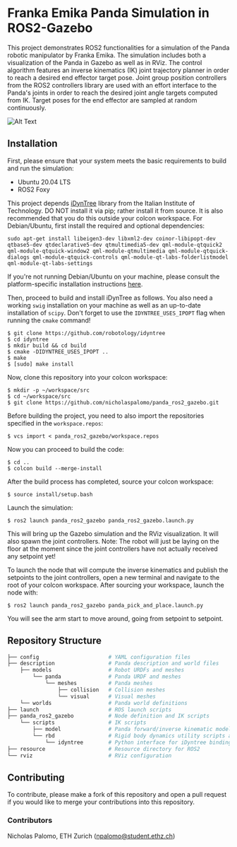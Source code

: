 # Franka Emika Panda Simulation in ROS2-Gazebo

This project demonstrates ROS2 functionalities for a simulation of the Panda robotic manipulator by Franka Emika. The simulation includes both a visualization of the Panda in Gazebo as well as in RViz. The control algorithm features an inverse kinematics (IK) joint trajectory planner in order to reach a desired end effector target pose. Joint group position controllers from the ROS2 controllers library are used with an effort interface to the Panda's joints in order to reach the desired joint angle targets computed from IK. Target poses for the end effector are sampled at random continuously.

![Alt Text](media/rviz.gif)

## Installation

First, please ensure that your system meets the basic requirements to build and run the simulation:

- Ubuntu 20.04 LTS
- ROS2 Foxy

This project depends [iDynTree](https://github.com/robotology/idyntree) library from the Italian Institute of Technology. DO NOT install it via pip; rather install it from source. It is also recommended that you do this outside your colcon workspace. For Debian/Ubuntu, first install the required and optional dependencies:

```
sudo apt-get install libeigen3-dev libxml2-dev coinor-libipopt-dev qtbase5-dev qtdeclarative5-dev qtmultimedia5-dev qml-module-qtquick2 qml-module-qtquick-window2 qml-module-qtmultimedia qml-module-qtquick-dialogs qml-module-qtquick-controls qml-module-qt-labs-folderlistmodel qml-module-qt-labs-settings
```
If you're not running Debian/Ubuntu on your machine, please consult the platform-specific installation instructions [here](https://github.com/robotology/idyntree#installation).

Then, proceed to build and install iDynTree as follows. You also need a working `swig` installation on your machine as well as an up-to-date installation of `scipy`. Don't forget to use the `IDYNTREE_USES_IPOPT` flag when running the `cmake` command!

```
$ git clone https://github.com/robotology/idyntree
$ cd idyntree
$ mkdir build && cd build
$ cmake -DIDYNTREE_USES_IPOPT ..
$ make
$ [sudo] make install
```

Now, clone this repository into your colcon workspace:
```
$ mkdir -p ~/workspace/src
$ cd ~/workspace/src
$ git clone https://github.com/nicholaspalomo/panda_ros2_gazebo.git
```

Before building the project, you need to also import the repositories specified in the `workspace.repos`:
```
$ vcs import < panda_ros2_gazebo/workspace.repos
```

Now you can proceed to build the code:
```
$ cd ..
$ colcon build --merge-install
```

After the build process has completed, source your colcon workspace:
```
$ source install/setup.bash
```

Launch the simulation:
```
$ ros2 launch panda_ros2_gazebo panda_ros2_gazebo.launch.py
```

This will bring up the Gazebo simulation and the RViz visualization. It will also spawn the joint controllers. Note: The robot will just be laying on the floor at the moment since the joint controllers have not actually received any setpoint yet!

To launch the node that will compute the inverse kinematics and publish the setpoints to the joint controllers, open a new terminal and navigate to the root of your colcon workspace. After sourcing your workspace, launch the node with:
```
$ ros2 launch panda_ros2_gazebo panda_pick_and_place.launch.py
```

You will see the arm start to move around, going from setpoint to setpoint.

## Repository Structure

```bash
├── config                      # YAML configuration files
├── description                 # Panda description and world files
    ├── models                  # Robot URDFs and meshes
        └── panda               # Panda URDF and meshes
            └── meshes          # Panda meshes
                ├── collision   # Collision meshes
                └── visual      # Visual meshes
    └── worlds                  # Panda world definitions
├── launch                      # ROS launch scripts
├── panda_ros2_gazebo           # Node definition and IK scripts
    └── scripts                 # IK scripts
        ├── model               # Panda forward/inverse kinematic model
        └── rbd                 # Rigid body dynamics utility scripts and class definitions
            └── idyntree        # Python interface for iDyntree bindings
├── resource                    # Resource directory for ROS2
└── rviz                        # RViz configuration
```

## Contributing

To contribute, please make a fork of this repository and open a pull request if you would like to merge your contributions into this repository.

### Contributors
Nicholas Palomo, ETH Zurich (npalomo@student.ethz.ch)